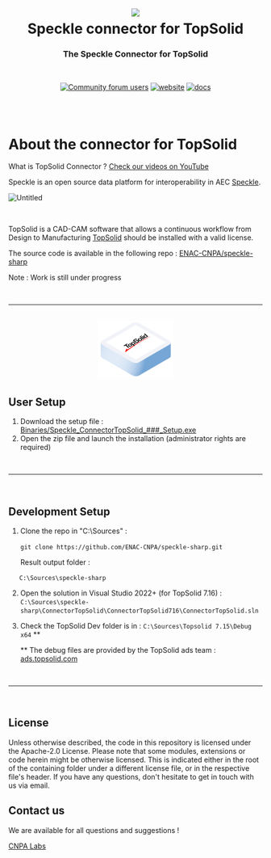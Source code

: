 
<h1 align="center">
  <img src="https://user-images.githubusercontent.com/2679513/131189167-18ea5fe1-c578-47f6-9785-3748178e4312.png" width="150px"/><br/>
  Speckle connector for TopSolid
</h1>
<h3 align="center">
    The Speckle Connector for TopSolid
</h3>
<br>
<p align="center">
<a href="https://speckle.community"><img src="https://img.shields.io/discourse/users?server=https%3A%2F%2Fspeckle.community&amp;style=flat-square&amp;logo=discourse&amp;logoColor=white" alt="Community forum users"></a> 
<a href="https://speckle.systems"><img src="https://img.shields.io/badge/https://-speckle.systems-royalblue?style=flat-square" alt="website"></a> <a href="https://speckle.guide/dev/"><img src="https://img.shields.io/badge/docs-speckle.guide-orange?style=flat-square&amp;logo=read-the-docs&amp;logoColor=white" alt="docs"></a>

</p>


<br><br>

# About the connector for TopSolid

What is TopSolid Connector ? 
[Check our videos on YouTube](https://www.youtube.com/@hackingbim4954)

Speckle is an open source data platform for interoperability in AEC [Speckle](https://speckle.systems/).

![Untitled](https://user-images.githubusercontent.com/2679513/132021739-15140299-624d-4410-98dc-b6ae6d9027ab.png)

<br>

TopSolid is a CAD-CAM software that allows a continuous workflow from Design to Manufacturing [TopSolid](https://www.topsolid.fr/)
should be installed with a valid license.


The source code is available in the following repo :
[ENAC-CNPA/speckle-sharp](https://github.com/ENAC-CNPA/speckle-sharp)


Note : Work is still under progress


<br>

---

<br>
<div align="center">
    <img src="topsolid.png" width="150px"/>
</div>

## User Setup

1. Download the setup file : [Binaries/Speckle_ConnectorTopSolid_###_Setup.exe](https://github.com/ENAC-CNPA/Speckle.TopSolid/raw/main/Binaries/Speckle_ConnectorTopSolid_v7.16.zip)
2. Open the zip file and launch the installation (administrator rights are required)


<br>

---

<br>

## Development Setup


1. Clone the repo in "C:\Sources\" : 

     `git clone https://github.com/ENAC-CNPA/speckle-sharp.git`

     Result output folder :
```
   C:\Sources\speckle-sharp
```

2. Open the solution in Visual Studio 2022+ (for TopSolid 7.16) : `C:\Sources\speckle-sharp\ConnectorTopSolid\ConnectorTopSolid716\ConnectorTopSolid.sln`

3. Check the TopSolid Dev folder is in : `C:\Sources\Topsolid 7.15\Debug x64` **

    ** The debug files are provided by the TopSolid ads team : [ads.topsolid.com](https://ads.topsolid.com)



<br>

---

<br>


## License
Unless otherwise described, the code in this repository is licensed under the Apache-2.0 License. Please note that some modules, extensions or code herein might be otherwise licensed. This is indicated either in the root of the containing folder under a different license file, or in the respective file's header. If you have any questions, don't hesitate to get in touch with us via email.


## Contact us
We are available for all questions and suggestions !

[CNPA Labs](https://www.epfl.ch/labs/cnpa/)